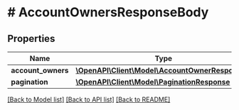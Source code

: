 # # AccountOwnersResponseBody

## Properties

Name | Type | Description | Notes
------------ | ------------- | ------------- | -------------
**account_owners** | [**\OpenAPI\Client\Model\AccountOwnerResponse[]**](AccountOwnerResponse.md) |  | [optional]
**pagination** | [**\OpenAPI\Client\Model\PaginationResponse**](PaginationResponse.md) |  | [optional]

[[Back to Model list]](../../README.md#models) [[Back to API list]](../../README.md#endpoints) [[Back to README]](../../README.md)
